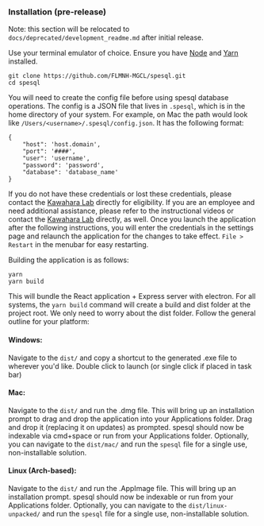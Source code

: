 ### Installation (pre-release)

Note: this section will be relocated to `docs/deprecated/development_readme.md` after initial release.

Use your terminal emulator of choice. Ensure you have <a href='https://nodejs.org/en/' target='_blank'>Node</a> and <a href='https://yarnpkg.com/getting-started/install' target='_blank'>Yarn</a> installed.

```
git clone https://github.com/FLMNH-MGCL/spesql.git
cd spesql
```

You will need to create the config file before using spesql database operations. The config is a JSON file that lives in `.spesql`, which is in the home directory of your system. For example, on Mac the path would look like `/Users/<username>/.spesql/config.json`. It has the following format:

```
{
    "host": 'host.domain',
    "port": '####',
    "user": 'username',
    "password": 'password',
    "database": 'database_name'
}
```

If you do not have these credentials or lost these credentials, please contact the <a href='https://www.floridamuseum.ufl.edu/kawahara-lab/contact/' target='_blank'>Kawahara Lab</a> directly for eligibility. If you are an employee and need additional assistance, please refer to the instructional videos or contact the <a href='https://www.floridamuseum.ufl.edu/kawahara-lab/contact/' target='_blank'>Kawahara Lab</a> directly, as well. Once you launch the application after the following instructions, you will enter the credentials in the settings page and relaunch the application for the changes to take effect. `File > Restart` in the menubar for easy restarting.

Building the application is as follows:

```
yarn
yarn build
```

This will bundle the React application + Express server with electron. For all systems, the `yarn build` command will create a build and dist folder at the project root. We only need to worry about the dist folder. Follow the general outline for your platform:

#### Windows:

Navigate to the `dist/` and copy a shortcut to the generated .exe file to wherever you'd like. Double click to launch (or single click if placed in task bar)

#### Mac:

Navigate to the `dist/` and run the .dmg file. This will bring up an installation prompt to drag and drop the application into your Applications folder. Drag and drop it (replacing it on updates) as prompted. spesql should now be indexable via cmd+space or run from your Applications folder. Optionally, you can navigate to the `dist/mac/` and run the `spesql` file for a single use, non-installable solution.

#### Linux (Arch-based):

Navigate to the `dist/` and run the .AppImage file. This will bring up an installation prompt. spesql should now be indexable or run from your Applications folder. Optionally, you can navigate to the `dist/linux-unpacked/` and run the `spesql` file for a single use, non-installable solution.
